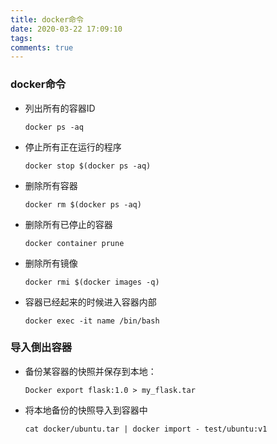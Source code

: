 ```yaml
---
title: docker命令
date: 2020-03-22 17:09:10
tags:
comments: true
---
```

### docker命令

- 列出所有的容器ID

  ```
  docker ps -aq
  ```

- 停止所有正在运行的程序

  ```
  docker stop $(docker ps -aq)
  ```

- 删除所有容器

  ```
  docker rm $(docker ps -aq)
  ```

- 删除所有已停止的容器

  ```
  docker container prune
  ```

- 删除所有镜像

  ```
  docker rmi $(docker images -q)
  ```

- 容器已经起来的时候进入容器内部

  ```
  docker exec -it name /bin/bash
  ```

  

### 导入倒出容器

- 备份某容器的快照并保存到本地：

  ```
  Docker export flask:1.0 > my_flask.tar
  ```

- 将本地备份的快照导入到容器中

  ```
  cat docker/ubuntu.tar | docker import - test/ubuntu:v1
  ```
















